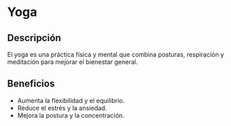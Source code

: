 # Yoga
## Descripción
El yoga es una práctica física y mental que combina posturas, respiración y meditación para mejorar el bienestar general.
## Beneficios
- Aumenta la flexibilidad y el equilibrio.
- Reduce el estrés y la ansiedad.
- Mejora la postura y la concentración.
